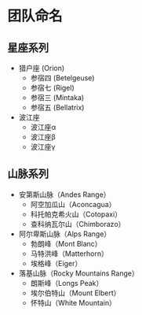 # 团队命名
 
## 星座系列

* 猎户座 (Orion)
  * 参宿四 (Betelgeuse)
  * 参宿七 (Rigel)
  * 参宿三 (Mintaka)
  * 参宿五 (Bellatrix)
* 波江座
  * 波江座α
  * 波江座β	
  * 波江座γ

## 山脉系列
* 安第斯山脉（Andes Range）
  * 阿空加瓜山（Aconcagua）
  * 科托帕克希火山（Cotopaxi）
  * 查科纳瓦尔山（Chimborazo）
* 阿尔卑斯山脉（Alps Range）
  * 勃朗峰（Mont Blanc）
  * 马特洪峰（Matterhorn）
  * 埃格峰（Eiger）
* 落基山脉（Rocky Mountains Range）
  * 朗斯峰（Longs Peak）
  * 埃尔伯特山（Mount Elbert）
  * 怀特山（White Mountain）
